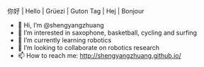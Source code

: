 你好 | Hello | Grüezi | Guton Tag | Hej | Bonjour

- 👋 Hi, I’m @shengyangzhuang
- 👀 I’m interested in saxophone, basketball, cycling and surfing
- 🌱 I’m currently learning robotics
- 💞️ I’m looking to collaborate on robotics research
- 📫 How to reach me: http://shengyangzhuang.github.io/


